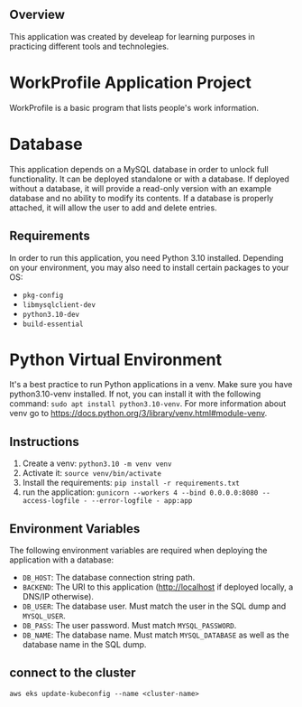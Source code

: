 ## Overview
This application was created by develeap for learning purposes in practicing different tools and technolegies. 

# WorkProfile Application Project
WorkProfile is a basic program that lists people's work information.

# Database
This application depends on a MySQL database in order to unlock full functionality.
It can be deployed standalone or with a database. If deployed without a database, it will provide a read-only version with an example database and no ability to modify its contents. If a database is properly attached, it will allow the user to add and delete entries.

## Requirements

In order to run this application, you need Python 3.10 installed. Depending on your environment, you may also need to install certain packages to your OS:

* `pkg-config`
* `libmysqlclient-dev`
* `python3.10-dev`
* `build-essential`

# Python Virtual Environment
It's a best practice to run Python applications in a venv. Make sure you have python3.10-venv installed. If not, you can install it with the following command: `sudo apt install python3.10-venv`.
For more information about venv go to https://docs.python.org/3/library/venv.html#module-venv.


## Instructions
1) Create a venv: `python3.10 -m venv venv`
2) Activate it: `source venv/bin/activate`
3) Install the requirements: `pip install -r requirements.txt`
4) run the application: `gunicorn --workers 4 --bind 0.0.0.0:8080 --access-logfile - --error-logfile - app:app`

## Environment Variables

The following environment variables are required when deploying the application with a database:

- `DB_HOST`: The database connection string path.
- `BACKEND`: The URI to this application (<http://localhost> if deployed locally, a DNS/IP otherwise).
- `DB_USER`: The database user. Must match the user in the SQL dump and `MYSQL_USER`.
- `DB_PASS`: The user password. Must match `MYSQL_PASSWORD`.
- `DB_NAME`: The database name. Must match `MYSQL_DATABASE` as well as the database name in the SQL dump.

## connect to the cluster

```
aws eks update-kubeconfig --name <cluster-name>
```